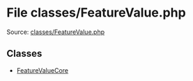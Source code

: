 File classes/FeatureValue.php
=========

Source: [classes/FeatureValue.php](https://github.com/PrestaShop/PrestaShop/blob/1.6.0.6/classes/FeatureValue.php)


Classes
-------

* [FeatureValueCore](class.FeatureValueCore.md)

